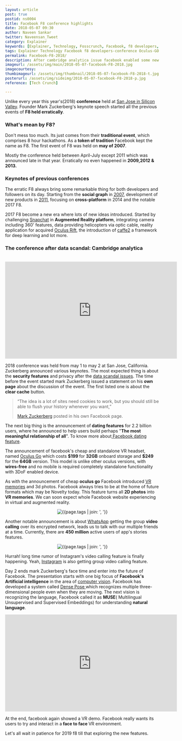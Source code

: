 ```yaml
---
layout: article
post: true
postid: ns0004
title: Facebook F8 conference highlights
date: 2018-05-07 09:30 
author: Naveen Sankar
twitter: Naveensan_Tweet
category: Explainer
keywords: [Explainer, Technology, Fosscrunch, Facebook, f8 developers, conference, Oculus GO, Augmented reality, Virtual reality, Snap chat, Mark Zuckerberg, Cambridge analytica, Clear cache, Standalone, Instagram video calling, Whatapp video calling]
tags: Explainer Technology Facebook f8 developers-conference Oculus-GO Augmented-reality Virtual-reality Snap-chat Mark-Zuckerberg Cambridge-analytica Clear-cache Standalone Instagram-video-calling Whatapp-video-calling
permalink: Facebook-F8-2018/
description: After cambridge analytica issue facebook enabled some new features along with clear cache option, announcement of Oculus Go and announcemnt of many more functionality. Get into the artile to know more at F8 2018 announcements.
imageurl: /assets/img/main/2018-05-07-facebook-F8-2018.jpg
imagecourtesy: 
thumbimageurl: /assets/img/thumbnail/2018-05-07-facebook-F8-2018-t.jpg
posterurl: /assets/img/sideimg/2018-05-07-facebook-F8-2018-p.jpg
reference: [Tech Crunch]

---
```


<p><span class="first-letter">U</span>nlike every year this year's(2018) <strong>conference</strong> held at <a href="https://en.wikipedia.org/wiki/Silicon_Valley" target="_blank">San Jose in Silicon Valley</a>. Founder Mark Zuckerberg's keynote speech started all the previous events of <strong>F8 held erratically</strong>.</p>
<h3><b>What's mean by F8?</b></h3>
<p>Don't mess too much. Its just comes from their <strong>traditional event</strong>, which comprises 8 hour hackathons. As a <strong>token of tradition</strong> Facebook kept the name as F8. The first event of F8 was held on <strong>may of 2007</strong>.</p>
<p>Mostly the conference held between April-July except 2011 which was announced late in that year. Erratically no even happened in <strong>2009,2012 &amp; 2013.</strong></p>
<h3><b>Keynotes of previous conferences</b></h3>
<p>The erratic F8 always bring some remarkable thing for both developers and followers on its day. Starting from the <strong>social graph</strong> in <a href="https://en.wikipedia.org/wiki/Social_graph" target="_blank">2007</a>, development of new products in <a href="https://en.wikipedia.org/wiki/Like_button" target="_blank">2011</a>, focusing on <strong>cross-platform</strong> in 2014 and the notable 2017 F8.</p>
<p>2017 F8 become a new era where lots of new ideas introduced. Started by challenging <a href="https://www.snapchat.com/" target="_blank">Snapchat</a> in <strong>Augmented Reality platform</strong>, integrating camera including 360' features, data providing helicopters via optic cable, reality application for acquired <a href="https://www.oculus.com/" target="_blank">Oculus Rift</a>, the introduction of <a href="https://caffe2.ai/" target="_blank">caffe2</a> a framework for deep learning and lot more.</p>
<h3><b>The conference after data scandal: Cambridge analytica</b></h3>
<br>
<iframe width="560" height="315" src="https://www.youtube.com/embed/a0RElQrgyBk?rel=0" frameborder="0" allow="autoplay; encrypted-media" allowfullscreen></iframe>
<br>
<p>2018 conference was held from may 1 to may 2 at San Jose, California. Zuckerberg announced various keynotes. The most expected thing is about the <strong>security features</strong> and privacy after the <a href="https://en.wikipedia.org/wiki/Cambridge_Analytica" target="_blank">data scandal issues</a>. The time before the event started mark Zuckerberg issued a statement on his <strong>own page</strong> about the discussion of the event. The first listed one is about the <strong>clear cache</strong> button.</p>
<blockquote class="blockquote">
  <p class="mb-0">“The idea is a lot of sites need cookies to work, but you should still be able to flush your history whenever you want,”
</p>
  <footer class="blockquote-footer"><a href="https://en.wikipedia.org/wiki/Mark_Zuckerberg" target="_blank">Mark Zuckerberg</a> posted in his own Facebook page.</footer>
</blockquote>

<p>The next big thing is the announcement of<strong> dating features</strong> for 2.2 billion users, where he announced to help users build perhaps "<strong>The most meaningful relationship of all</strong>". To know more about<a href="https://fosscrunch.com/facebook-dating-feature/" target="_blank"> Facebook dating feature</a>.</p>
<p>The announcement of facebook's cheap and standalone VR headset, named <a href="https://www.oculus.com/go/" target="_blank">Oculus Go</a> which costs <strong>$199 </strong>for <strong>32GB</strong> onboard storage and <strong>$249</strong> for the <strong>64GB</strong> version. This model is unlike other oculus versions, with <strong>wires-free</strong> and no mobile is required completely standalone functionality with 3DoF enabled device.</p>

<p>As with the announcement of cheap <strong>oculus go</strong> Facebook introduced <a href="https://www.facebook.com/startvr/" target="_blank">VR memories</a> and 3d photos. Facebook always tries to be at the home of future formats which may be Novelty today. This feature turns all <strong>2D photos</strong> into <strong>VR memories</strong>. We can soon expect whole Facebook website experiencing in virtual and augmented reality.</p>
<p></p>
<div class="article-main-img">
<center>
	<img src="{{ site.baseurl }}/assets/img/main/2018-05-07-facebook-F8-2018-01.jpg" alt="{{page.tags | join: ', '}}">
</center>
</div>
<p></p>
<p>Another notable announcement is about <a href="https://www.whatsapp.com/" target="_blank">WhatsApp</a> getting the group <strong>video calling</strong> over its encrypted network, leads us to talk with our multiple friends at a time. Currently, there are <strong>450 million</strong> active users of app's stories features.</p>
<p></p>
<div class="article-main-img">
<center>
	<img src="{{ site.baseurl }}/assets/img/main/2018-05-07-facebook-F8-2018-02.jpg" alt="{{page.tags | join: ', '}}">
</center>
</div>
<p></p>
<p>Hurrah! long time rumor of Instagram's video calling feature is finally happening. Yeah, <a href="https://www.instagram.com/?hl=en" target="_blank">Instagram</a> is also getting group video calling feature.</p>
<p>Day 2 ends mark Zuckerberg's face time and enter into the future of Facebook. The presentation starts with one big focus of <strong>Facebook's Artificial intelligence</strong> in the area of <a href="https://en.wikipedia.org/wiki/Computer_vision" target="_blank">computer vision</a>. Facebook has developed a system called <a href="http://densepose.org/" target="_blank">Dense Pose </a>which recognizes multiple three-dimensional people even when they are moving. The next vision is recognizing the language, Facebook called it as <strong>MUSE</strong>( Multilingual Unsupervised and Supervised Embeddings) for understanding <strong>natural language</strong>.</p>
<p></p>
<iframe width="560" height="315" src="https://www.youtube.com/embed/YuIgyKLPt3s?rel=0" frameborder="0" allow="autoplay; encrypted-media" allowfullscreen></iframe>
<p></p>
<p>At the end, facebook again showed a VR demo. Facebook really wants its users to try and interact in a<strong> face to face </strong>VR environment.</p>
<p>Let's all wait in patience for 2019 f8 till that exploring the new features.</p>